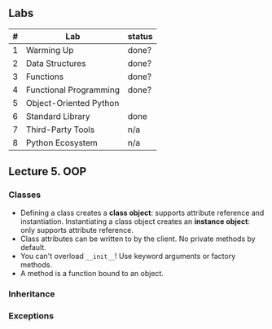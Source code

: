 ## Labs

|  #  | Lab                    | status |
| --- |------------------------| -------|
| 1   | Warming Up	           | done?  |
| 2   | Data Structures        | done?  |
| 3   | Functions              | done?  |
| 4   | Functional Programming | done?  |
| 5   | Object-Oriented Python |        |
| 6   | Standard Library       | done   |
| 7   | Third-Party Tools      | n/a    |
| 8   | Python Ecosystem       | n/a    |

## Lecture 5. OOP
### Classes
* Defining a class creates a **class object**: supports attribute reference and instantiation. Instantiating a class object 
creates an **instance object**: only supports attribute reference.
*  Class attributes can be written to by the client. No private methods by default.
* You can't overload `__init__`! Use keyword arguments or factory methods. 
* A method is a function bound to an object.

### Inheritance
### Exceptions
